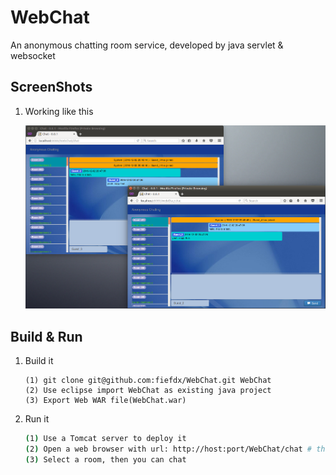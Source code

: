 WebChat
=======
An anonymous chatting room service, developed by java servlet & websocket

ScreenShots
-----------
1. Working like this
   
   ![Alt text](/doc/main_window.png?raw=true "main_window")

Build & Run
-----------
1. Build it
   
   ```
   (1) git clone git@github.com:fiefdx/WebChat.git WebChat
   (2) Use eclipse import WebChat as existing java project
   (3) Export Web WAR file(WebChat.war)
   ```
2. Run it
   
   ```bash
   (1) Use a Tomcat server to deploy it
   (2) Open a web browser with url: http://host:port/WebChat/chat # the host and port depend on your Tomcat configuration
   (3) Select a room, then you can chat
   ```
